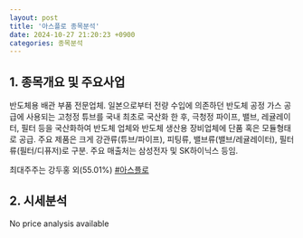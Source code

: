 ```yaml
---
layout: post
title: '아스플로 종목분석'
date: 2024-10-27 21:20:23 +0900
categories: 종목분석
---
```


## 1. 종목개요 및 주요사업

반도체용 배관 부품 전문업체. 일본으로부터 전량 수입에 의존하던 반도체 공정 가스 공급에 사용되는 고청정 튜브를 국내 최초로 국산화 한 후, 극청정 파이프, 밸브, 레귤레이터, 필터 등을 국산화하여 반도체 업체와 반도체 생산용 장비업체에 단품 혹은 모듈형태로 공급. 주요 제품은 크게 강관류(튜브/파이프), 피팅류, 밸브류(밸브/레귤레이터), 필터류(필터/디퓨저)로 구분. 주요 매출처는 삼성전자 및 SK하이닉스 등임.

최대주주는 강두홍 외(55.01%)
[#아스플로](#)

## 2. 시세분석

No price analysis available
